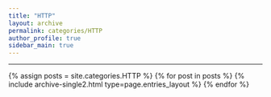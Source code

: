 ```yaml
---
title: "HTTP"
layout: archive
permalink: categories/HTTP
author_profile: true
sidebar_main: true
---
```


***

{% assign posts = site.categories.HTTP %}
{% for post in posts %} {% include archive-single2.html type=page.entries_layout %} {% endfor %}